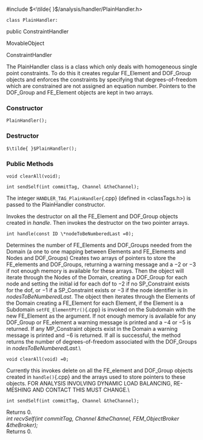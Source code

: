 \
#include $<\tilde{ }$/analysis/handler/PlainHandler.h$>$



```{.cpp}
class PlainHandler:
```
 public ConstraintHandler


MovableObject

ConstraintHandler

The PlainHandler class is a class which only deals with homogeneous
single point constraints. To do this it creates regular FE_Element and
DOF_Group objects and enforces the constraints by specifying that
degrees-of-freedom which are constrained are not assigned an equation
number. Pointers to the DOF_Group and FE_Element objects are kept in two
arrays.
### Constructor


```{.cpp}
PlainHandler();
```

### Destructor


```{.cpp}
$\tilde{ }$PlainHandler();
```

### Public Methods



```{.cpp}
void clearAll(void);
```


```{.cpp}
int sendSelf(int commitTag, Channel &theChannel);
```




The integer `HANDLER_TAG_PlainHandler`{.cpp} (defined in $<$classTags.h$>$) is
passed to the PlainHandler constructor.

Invokes the destructor on all the FE_Element and DOF_Group objects
created in *handle*. Then invokes the destructor on the two pointer
arrays.

```{.cpp}
int handle(const ID \*nodeToBeNumberedLast =0);
```


Determines the number of FE_Elements and DOF_Groups needed from the
Domain (a one to one mapping between Elements and FE_Elements and Nodes
and DOF_Groups) Creates two arrays of pointers to store the FE_elements
and DOF_Groups, returning a warning message and a $-2$ or $-3$ if not
enough memory is available for these arrays. Then the object will
iterate through the Nodes of the Domain, creating a DOF_Group for each
node and setting the initial id for each dof to $-2$ if no SP_Constraint
exists for the dof, or $-1$ if a SP_Constraint exists or $-3$ if the
node identifier is in *nodesToBeNumberedLast*. The object then iterates
through the Elements of the Domain creating a FE_Element for each
Element, if the Element is a Subdomain `setFE_ElementPtr()`{.cpp} is invoked
on the Subdomain with the new FE_Element as the argument. If not enough
memory is available for any DOF_Group or FE_element a warning message is
printed and a $-4$ or $-5$ is returned. If any MP_Constraint objects
exist in the Domain a warning message is printed and $-6$ is returned.
If all is successful, the method returns the number of
degrees-of-freedom associated with the DOF_Groups in
*nodesToBeNumberedLast*.\

```{.cpp}
void clearAll(void) =0;
```

Currently this invokes delete on all the FE_element and DOF_Group
objects created in `handle()`{.cpp} and the arrays used to store pointers to
these objects. FOR ANALYSIS INVOLVING DYNAMIC LOAD BALANCING, RE-MESHING
AND CONTACT THIS MUST CHANGE.\

```{.cpp}
int sendSelf(int commitTag, Channel &theChannel);
```

Returns $0$.\
*int recvSelf(int commitTag, Channel &theChannel, FEM_ObjectBroker
&theBroker);* \
Returns $0$.
